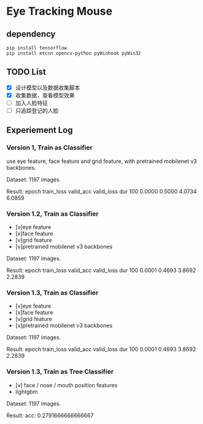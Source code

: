 # Eye Tracking Mouse

## dependency
```
pip install tensorflow
pip install mtcnn opencv-python pyWinhook pyWin32
```

## TODO List
- [x] 设计模型以及数据收集脚本
- [x] 收集数据，查看模型效果
- [ ] 加入人脸特征
- [ ] 只追踪登记的人脸

## Experiement Log
### Version 1, Train as Classifier
use eye feature, face feature and grid feature, with pretrained mobilenet v3 backbones.

Dataset:
1197 images.

Result:
epoch    train_loss    valid_acc    valid_loss     dur
  100        0.0000       0.5000        4.0734  6.0859

### Version 1.2, Train as Classifier
- [v]eye feature
- [x]face feature
- [v]grid feature
- [v]pretrained mobilenet v3 backbones

Dataset:
1197 images.

Result:
epoch    train_loss    valid_acc    valid_loss     dur
  100        0.0001       0.4693        3.8692  2.2839

### Version 1.3, Train as Classifier
- [v]eye feature
- [x]face feature
- [v]grid feature
- [x]pretrained mobilenet v3 backbones

Dataset:
1197 images.

Result:
epoch    train_loss    valid_acc    valid_loss     dur
  100        0.0001       0.4693        3.8692  2.2839

### Version 1.3, Train as Tree Classifier
- [v] face / nose / mouth position features
- lightgbm

Dataset:
1197 images.

Result:
acc: 0.2791666666666667